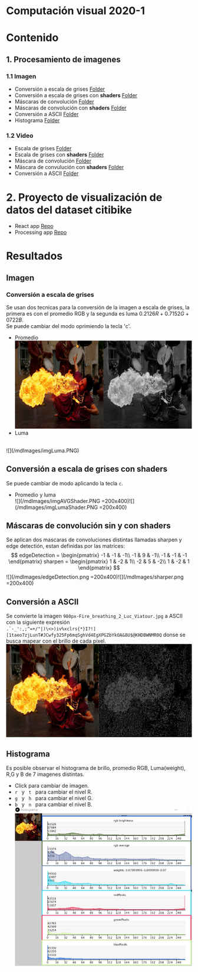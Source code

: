# Computación visual 2020-1
<!-- 
| Integrante  | Correo   |
|---|---|
| Johnathan Leon Andres Leon Rodriguez | jaleonro@unal.edu.co   |
|Nicolás Parra Ramos| niparrrara@unal.edu.co | -->

# Contenido
## 1. Procesamiento de imagenes
### 1.1 Imagen
- Conversión a escala de grises [Folder](https://github.com/visual-computing-2020-G1/Procesamiento-de-imagenes/tree/master/GrayScale)
- Conversión a escala de grises con **shaders** [Folder](https://github.com/visual-computing-2020-G1/Procesamiento-de-imagenes/tree/master/GrayScaleShaders/GrayScaleShaders)
- Máscaras de convolución [Folder](https://github.com/-visual-computing-2020-G1/Procesamiento-de-imagenes/tree/master/Convolutions/Convolutions)
- Máscaras de convolución con **shaders** [Folder](https://github.com/-visual-computing-2020-G1/Procesamiento-de-imagenes/tree/master/ConvolutionsShaders/ConvolutionsShaders)
- Conversión a ASCII [Folder](https://github.com/visual-computing-2020-G1/Procesamiento-de-imagenes/tree/master/ImgToASCII)
- Histograma [Folder](https://github.com/visual-computing-2020-G1/Procesamiento-de-imagenes/tree/master/histograma)

### 1.2 Video

- Escala de grises [Folder](https://github.com/visual-computing-2020-G1/Procesamiento-de-imagenes/tree/master/GrayScaleVideo/GrayScaleVideo)
- Escala de grises con **shaders** [Folder](https://github.com/visual-computing-2020-G1/Procesamiento-de-imagenes/tree/master/GrayScaleVideoShaders)
- Máscara de convolución [Folder](https://github.com/visual-computing-2020-G1/Procesamiento-de-imagenes/tree/master/ConvolutionsVideo)
- Máscara de convulución con **shaders** [Folder](https://github.com/visual-computing-2020-G1/Procesamiento-de-imagenes/tree/master/ConvolutionsVideoShaders)
- Conversión a ASCII [Folder](https://github.com/visual-computing-2020-G1/Procesamiento-de-imagenes/tree/master/AsciiVideo )
# 2. Proyecto de visualización de datos del dataset citibike
- React app [Repo]()
- Processing app [Repo]()

#  Resultados
## Imagen
### Conversión a escala de grises
Se usan dos tecnicas para la conversión de la imagen a escala de grises, la primera es con el promedio RGB y la segunda es luma $0.2126R + 0.7152G + 0722B$.<br>
Se puede cambiar del modo oprimiendo la tecla 'c'.
- Promedio <br>
![](/mdImages/imgAVG.PNG)
- Luma
<br>
![](/mdImages/imgLuma.PNG)

## Conversión a escala de grises con **shaders**

Se puede cambiar de modo aplicando la tecla <code>c</code>.
- Promedio y luma 
  <br>
![](/mdImages/imgAVGShader.PNG  =200x400)![](/mdImages/imgLumaShader.PNG =200x400)

## Máscaras de convolución sin y con shaders

Se aplican dos mascaras de convoluciones distintas llamadas sharpen y edge detectión, estan definidas por las matrices: <br>
$$
edgeDetection  = 
\begin{pmatrix}
-1 & -1 & -1\\
-1 & 9 & -1\\
-1 & -1 & -1
\end{pmatrix}
sharpen  = 
\begin{pmatrix}
1 & -2 & 1\\
-2 & 5 & -2\\
1 & -2 & 1
\end{pmatrix}
$$
![](/mdImages/edgeDetection.png  =200x400)![](/mdImages/sharper.png =200x400)

## Conversión a ASCII
Se convierte la imagen <code>980px-Fire_breathing_2_Luc_Viatour.jpg</code> a ASCII con la siguiente expresión
    <code>  .`-_':,;^=+/\"|)\\<>)iv%xclrs{*}I?!][1taeo7zjLunT#JCwfy325Fp6mqSghVd4EgXPGZbYkOA&8U$@KHDBWNMR0Q</code>
donse se busca mapear con el brillo de cada pixel. <br>
![](/mdImages/imgtoAscii.png)

## Histograma
Es posible observar el histograma de brillo, promedio RGB, Luma(weight), R,G y B de 7 imagenes distintas.

- Click para cambiar de imagen.
-  <code>r </code> y <code> t </code> para cambiar el nivel R.
-  <code>g </code> y <code> h </code> para cambiar el nivel G.
-  <code>b </code> y <code> n </code> para cambiar el nivel B. <br>
![](/mdImages/histograma.png)

